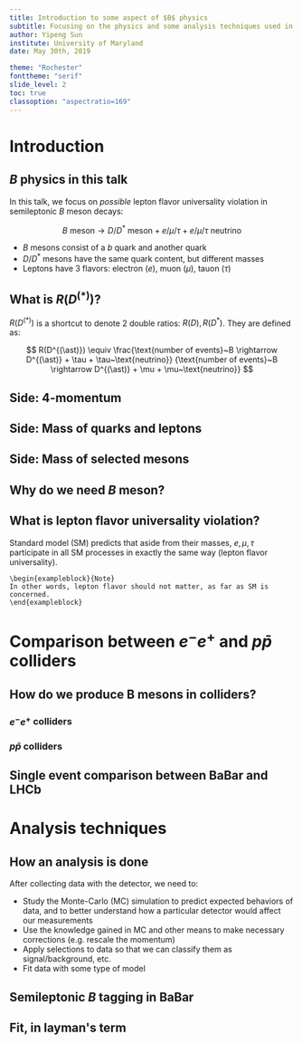 ```yaml
---
title: Introduction to some aspect of $B$ physics
subtitle: Focusing on the physics and some analysis techniques used in $R(D^{(\ast)})$ analyses
author: Yipeng Sun
institute: University of Maryland
date: May 30th, 2019

theme: "Rochester"
fonttheme: "serif"
slide_level: 2
toc: true
classoption: "aspectratio=169"
---
```


# Introduction
## $B$ physics in this talk

In this talk, we focus on _possible_ lepton flavor universality
violation in semileptonic $B$ meson decays:

$$
B~\text{meson} \rightarrow D/D^\ast~\text{meson} + e/\mu/\tau + e/\mu/\tau~\text{neutrino}
$$

- $B$ mesons consist of a $b$ quark and another quark
- $D/D^\ast$ mesons have the same quark content, but different masses
- Leptons have 3 flavors: electron ($e$), muon ($\mu$), tauon ($\tau$)

## What is $R(D^{(\ast)})$?
$R(D^{(\ast)})$ is a shortcut to denote 2 double ratios: $R(D), R(D^\ast)$.
They are defined as:

$$
R(D^{(\ast)}) \equiv
\frac{\text{number of events}~B \rightarrow D^{(\ast)} + \tau + \tau~\text{neutrino}}
{\text{number of events}~B \rightarrow D^{(\ast)} + \mu + \mu~\text{neutrino}}
$$

## Side: 4-momentum

## Side: Mass of quarks and leptons

## Side: Mass of selected mesons

## Why do we need $B$ meson?

## What is lepton flavor universality violation?

Standard model (SM) predicts that aside from their masses, $e, \mu, \tau$
participate in all SM processes in exactly the same way (lepton flavor
universality).

```{=latex}
\begin{exampleblock}{Note}
In other words, lepton flavor should not matter, as far as SM is concerned.
\end{exampleblock}
```


# Comparison between $e^{-}e^{+}$ and $p\bar{p}$ colliders
## How do we produce B mesons in colliders?
### $e^{-}e^{+}$ colliders

### $p\bar{p}$ colliders

## Single event comparison between BaBar and LHCb


# Analysis techniques
## How an analysis is done

After collecting data with the detector, we need to:

- Study the Monte-Carlo (MC) simulation to predict expected behaviors of data,
  and to better understand how a particular detector would affect our
  measurements
- Use the knowledge gained in MC and other means to make necessary corrections
  (e.g. rescale the momentum)
- Apply selections to data so that we can classify them as signal/background,
  etc.
- Fit data with some type of model

## Semileptonic $B$ tagging in BaBar

## Fit, in layman's term
